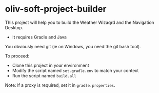 # oliv-soft-project-builder
This project will help you to build the Weather Wizaqrd and the Navigation Desktop.
- It requires Gradle and Java

You obviously need git (ie on Windows, you need the git bash tool).

To proceed:

- Clone this project in your environment
- Modify the script named `set.gradle.env` to match your context
- Run the script named `build.all`

Note: If a proxy is required, set it in `gradle.properties`.
